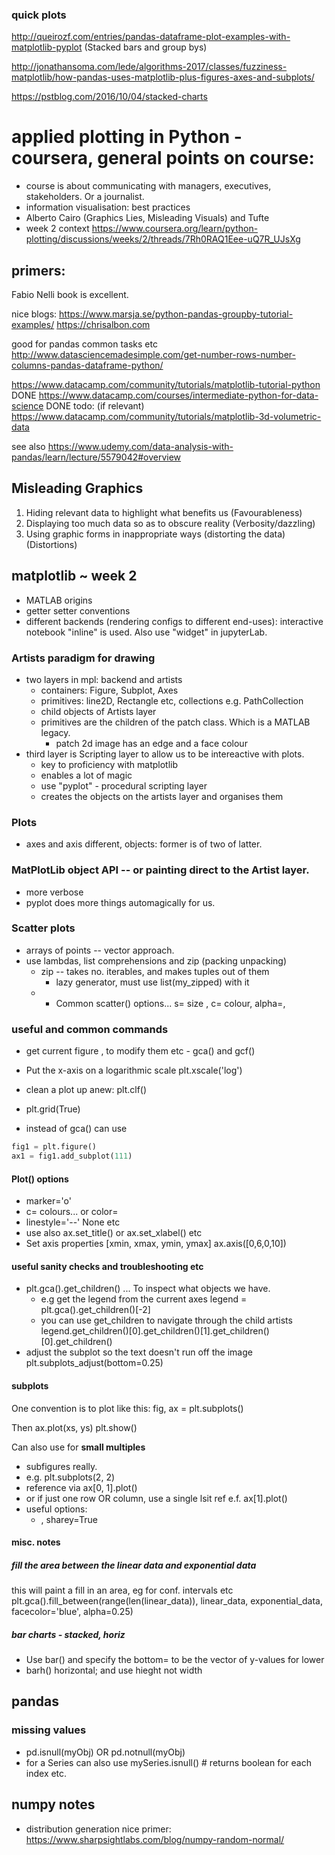 
### quick plots
http://queirozf.com/entries/pandas-dataframe-plot-examples-with-matplotlib-pyplot
(Stacked bars and group bys)

http://jonathansoma.com/lede/algorithms-2017/classes/fuzziness-matplotlib/how-pandas-uses-matplotlib-plus-figures-axes-and-subplots/

https://pstblog.com/2016/10/04/stacked-charts



# applied plotting in Python - coursera, general points on course:
- course is about communicating with managers, executives, stakeholders. Or a journalist.
- information visualisation: best practices
- Alberto Cairo (Graphics Lies, Misleading Visuals) and Tufte
- week 2 context https://www.coursera.org/learn/python-plotting/discussions/weeks/2/threads/7Rh0RAQ1Eee-uQ7R_UJsXg


## primers:
Fabio Nelli book is excellent.

nice blogs: https://www.marsja.se/python-pandas-groupby-tutorial-examples/
https://chrisalbon.com

good for pandas common tasks etc
http://www.datasciencemadesimple.com/get-number-rows-number-columns-pandas-dataframe-python/

https://www.datacamp.com/community/tutorials/matplotlib-tutorial-python  DONE
https://www.datacamp.com/courses/intermediate-python-for-data-science DONE
todo: (if relevant)
https://www.datacamp.com/community/tutorials/matplotlib-3d-volumetric-data

see also https://www.udemy.com/data-analysis-with-pandas/learn/lecture/5579042#overview 

## Misleading Graphics
1. Hiding relevant data to highlight what benefits us (Favourableness)
2. Displaying too much data so as to obscure reality (Verbosity/dazzling)
3. Using graphic forms in inappropriate ways (distorting the data) (Distortions)

## matplotlib ~ week 2 
- MATLAB origins
- getter setter conventions
- different backends (rendering configs to different end-uses): interactive notebook "inline" is used. Also use "widget" in jupyterLab.

### Artists paradigm for drawing 
- two layers in mpl: backend and artists
	- containers: Figure, Subplot, Axes
	- primitives: line2D, Rectangle etc, collections e.g. PathCollection
	- child objects of Artists layer
	- primitives are the children of the patch class. Which is a MATLAB legacy.
		- patch 2d image has an edge and a face colour
- third layer is Scripting layer to allow us to be intereactive with plots.
	- key to proficiency with matplotlib
	- enables a lot of magic 
	- use "pyplot" - procedural scripting layer
	- creates the objects on the artists layer and organises them

### Plots
- axes and axis different, objects: former is of two of latter.

### MatPlotLib object API -- or painting direct to the Artist layer.
- more verbose
- pyplot does more things automagically for us. 

### Scatter plots 
- arrays of points -- vector approach.
- use lambdas, list comprehensions and zip (packing unpacking)
	- zip -- takes no. iterables, and makes tuples out of them
		- lazy generator, must use list(my_zipped) with it
	- 	- Common scatter() options... s= size , c= colour, alpha=,

### useful and common commands
- get current figure , to modify them etc - gca() and gcf() 
- Put the x-axis on a logarithmic scale
plt.xscale('log')
- clean a plot up anew: plt.clf()
- plt.grid(True)

- instead of gca() can use 

```python
fig1 = plt.figure()
ax1 = fig1.add_subplot(111)
```
#### Plot() options
- marker='o'
- c= colours... or color=
- linestyle='--' None etc
- use also ax.set_title() or ax.set_xlabel() etc
- Set axis properties [xmin, xmax, ymin, ymax]
ax.axis([0,6,0,10])

#### useful sanity checks and troubleshooting etc
- plt.gca().get_children() ... To inspect what objects we have.
	- e.g get the legend from the current axes
legend = plt.gca().get_children()[-2]
	- you can use get_children to navigate through the child artists
legend.get_children()[0].get_children()[1].get_children()[0].get_children()
- adjust the subplot so the text doesn't run off the image
plt.subplots_adjust(bottom=0.25)

#### subplots
One convention is to plot like this:
fig, ax = plt.subplots()

Then ax.plot(xs, ys)
plt.show()

Can also use for **small multiples**
- subfigures really.
- e.g. plt.subplots(2, 2)
- reference via ax[0, 1].plot()
- or if just one row OR column, use a single lsit ref e.f. ax[1].plot()
- useful options:
	- , sharey=True

#### misc. notes
##### fill the area between the linear data and exponential data
this will paint a fill in an area, eg for conf. intervals etc
plt.gca().fill_between(range(len(linear_data)), 
                       linear_data, exponential_data, 
                       facecolor='blue', 
                       alpha=0.25)
#####  bar charts - stacked, horiz
- Use bar() and specify the bottom= to be the vector of y-values for lower 
- barh() horizontal; and use hieght not width


## pandas
### missing values
- pd.isnull(myObj) OR pd.notnull(myObj)
- for a Series can also use 
mySeries.isnull() # returns boolean for each index etc.

## numpy notes
- distribution generation nice primer: https://www.sharpsightlabs.com/blog/numpy-random-normal/ 

